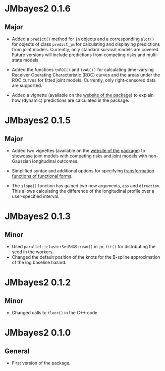 # JMbayes2 0.1.6

## Major
* Added a `predict()` method for `jm` objects and a corresponding `plot()` for objects of class `predict_jm` for calculating and displaying predictions from joint models. Currently, only standard survival models are covered. Future versions will include predictions from competing risks and multi-state models.

* Added the functions `tvROC()` and `tvAUC()` for calculating time-varying Receiver Operating Characteristic (ROC) curves and the areas under the ROC curves for fitted joint models. Currently, only right-censored data are supported.

* Added a vignette (available on the [website of the package](https://drizopoulos.github.io/JMbayes2/)) to explain how (dynamic) predictions are calculated in the package. 


# JMbayes2 0.1.5

## Major
* Added two vignettes (available on the [website of the package](https://drizopoulos.github.io/JMbayes2/)) to showcase joint models with competing risks and joint models with non-Gaussian longitudinal outcomes.

* Simplified syntax and additional options for specifying [transformation functions of functional forms](https://drizopoulos.github.io/JMbayes2/articles/Transformation_Functions.html).

* The `slope()` function has gained two new arguments, `eps` and `direction`. This allows calculating the difference of the longitudinal profile over a user-specified interval.


# JMbayes2 0.1.3

## Minor
* Used `parallel::clusterSetRNGStream()` in `jm_fit()` for distributing the seed in the workers.
* Changed the default position of the knots for the B-spline approximation of the log baseline hazard.


# JMbayes2 0.1.2

## Minor
* Changed calls to `floor()` in the C++ code.


# JMbayes2 0.1.0

## General
* First version of the package.

